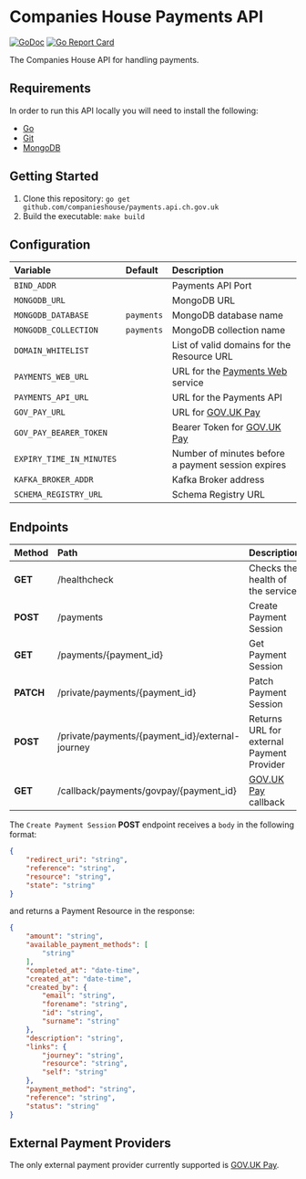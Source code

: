 # Companies House Payments API

[![GoDoc](https://godoc.org/github.com/companieshouse/payments.api.ch.gov.uk?status.svg)](https://godoc.org/github.com/companieshouse/payments.api.ch.gov.uk)
[![Go Report Card](https://goreportcard.com/badge/github.com/companieshouse/payments.api.ch.gov.uk)](https://goreportcard.com/report/github.com/companieshouse/payments.api.ch.gov.uk)

The Companies House API for handling payments.

## Requirements
In order to run this API locally you will need to install the following:

- [Go](https://golang.org/doc/install)
- [Git](https://git-scm.com/downloads)
- [MongoDB](https://www.mongodb.com/)

## Getting Started
1. Clone this repository: `go get github.com/companieshouse/payments.api.ch.gov.uk`
1. Build the executable: `make build`

## Configuration

Variable                | Default   | Description
:-----------------------|:----------|:------------
`BIND_ADDR`             |           | Payments API Port
`MONGODB_URL`           |           | MongoDB URL
`MONGODB_DATABASE`      | `payments`| MongoDB database name
`MONGODB_COLLECTION`    | `payments`| MongoDB collection name
`DOMAIN_WHITELIST`      |           | List of valid domains for the Resource URL
`PAYMENTS_WEB_URL`      |           | URL for the [Payments Web](https://github.com/companieshouse/payments.web.ch.gov.uk) service
`PAYMENTS_API_URL`      |           | URL for the Payments API
`GOV_PAY_URL`           |           | URL for [GOV.UK Pay](https://www.payments.service.gov.uk)
`GOV_PAY_BEARER_TOKEN`  |           | Bearer Token for [GOV.UK Pay](https://www.payments.service.gov.uk)
`EXPIRY_TIME_IN_MINUTES`|           | Number of minutes before a payment session expires
`KAFKA_BROKER_ADDR`     |           | Kafka Broker address
`SCHEMA_REGISTRY_URL`   |           | Schema Registry URL

## Endpoints

Method    | Path                                            | Description
:---------|:------------------------------------------------|:-----------
**GET**   | /healthcheck                                    | Checks the health of the service
**POST**  | /payments                                       | Create Payment Session
**GET**   | /payments/{payment_id}                          | Get Payment Session
**PATCH** | /private/payments/{payment_id}                  | Patch Payment Session
**POST**  | /private/payments/{payment_id}/external-journey | Returns URL for external Payment Provider
**GET**   | /callback/payments/govpay/{payment_id}          | [GOV.UK Pay](https://www.payments.service.gov.uk) callback

The `Create Payment Session` **POST** endpoint receives a `body` in the following format:

```json
{
    "redirect_uri": "string",
    "reference": "string",
    "resource": "string",
    "state": "string"
}
```
and returns a Payment Resource in the response:

```json
{
    "amount": "string",
    "available_payment_methods": [
        "string"
    ],
    "completed_at": "date-time",
    "created_at": "date-time",
    "created_by": {
        "email": "string",
        "forename": "string",
        "id": "string",
        "surname": "string"
    },
    "description": "string",
    "links": {
        "journey": "string",
        "resource": "string",
        "self": "string"
    },
    "payment_method": "string",
    "reference": "string",
    "status": "string"
}
```

## External Payment Providers

The only external payment provider currently supported is [GOV.UK Pay](https://www.payments.service.gov.uk).